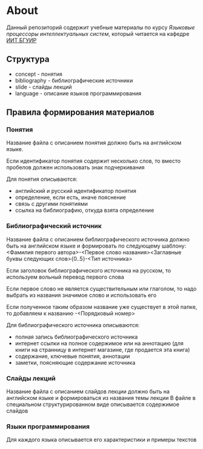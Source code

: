 # About
Данный репозиторий содержит учебные материалы по курсу *Языковые процессоры интеллектуальных систем*, который читается 
на кафедре [ИИТ БГУИР](https://www.bsuir.by/ru/kaf-iit)


## Структура
- concept - понятия
- bibliography - библиографические источники
- slide - слайды лекций
- language - описание языков программирования

## Правила формирования материалов

### Понятия
Название файла с описанием понятия должно быть на английском языке. 

Если идентификатор понятия содержит несколько слов, то вместо пробелов должен использовать знак подчеркивания

Для понятия описываются:
- английский и русский идентификатор понятия
- определение, если есть, иначе пояснение
- связь с другими понятиями
- ссылка на библиографию, откуда взята определение
### Библиографический источник
Название файла с описанием библиографического источника должно быть на английском языке и формировать по следующему шаблону:
<Фамилия первого автора>-<Первое слово названия><Заглавные буквы следующих слов>{0..5}-<Тип источника>

Если заголовок библиографического источника на русском, то используем вольный перевод первого слова

Если первое слово не является существительным или глаголом, то надо выбрать из названия значимое слово и использовать его

Если полученное таким образом название уже существует в этой папке, то добавляем к названию -<Порядковый номер>

Для библиографического источника описываются:
- полная запись библиографического источника
- интернет ссылки на полное содержимое или на аннотацию (для книги на странницу в интернет магазине, где продается эта книга)
- содержание, ключевые понятия, аннотации
- заметки, поясняющие содержание источника
### Слайды лекций
Название файла с описанием слайдов лекции должно быть на английском языке и формироваться из названия темы лекции
В файле в специальном структурированном виде описывается содержимое слайдов

### Языки программирования
Для каждого языка описывается его характеристики и примеры текстов
